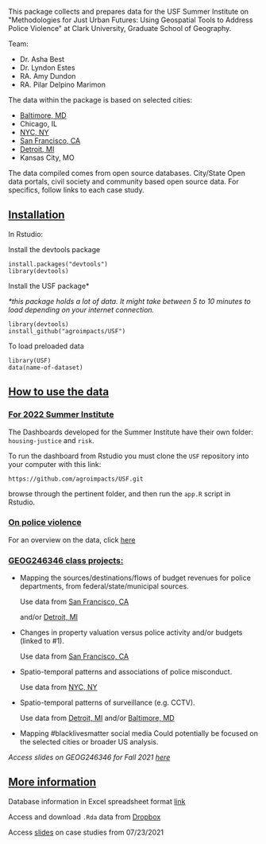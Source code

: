 This package collects and prepares data for the USF Summer Institute on 
"Methodologies for Just Urban Futures: Using Geospatial Tools to 
Address Police Violence" at Clark University, Graduate School of Geography.

Team:

- Dr. Asha Best
- Dr. Lyndon Estes
- RA. Amy Dundon
- RA. Pilar Delpino Marimon


The data within the package is based 
on selected cities:


- [Baltimore, MD](https://github.com/agroimpacts/USF/blob/main/docs/MORE.md)
- Chicago, IL
- [NYC, NY](https://github.com/agroimpacts/USF/blob/main/docs/NYC.md)
- [San Francisco, CA](https://github.com/agroimpacts/USF/blob/main/docs/SFO.md)
- [Detroit, MI](https://github.com/agroimpacts/USF/blob/main/docs/DT.md)
- Kansas City, MO

The data compiled comes from open source databases. City/State Open data portals, civil society and community based open source data. For specifics, follow links to each case study.

## <ins> Installation </ins>

In Rstudio:

Install the devtools package

```
install.packages("devtools")
library(devtools)
```

Install the USF package*

_*this package holds a lot of data. It might take between 5 to 10 minutes to load depending on your internet connection._

```
library(devtools)
install_github("agroimpacts/USF")
```
To load preloaded data
```
library(USF)
data(name-of-dataset)
```

## <ins> How to use the data </ins>


### <ins> For 2022 Summer Institute </ins>

The Dashboards developed for the Summer Institute have their own folder: `housing-justice` and `risk`.

To run the dashboard from Rstudio you must clone the `USF` repository into your computer with this link:

`https://github.com/agroimpacts/USF.git`

browse through the pertinent folder, and then run the `app.R` script in Rstudio.



### <ins>  On police violence </ins>

For an overview on the data, click [here](https://github.com/agroimpacts/USF/blob/main/docs/Overview.md)


### <ins> GEOG246346 class projects: </ins>


- Mapping the sources/destinations/flows of budget revenues for police departments, from federal/state/municipal sources.

  Use data from [San Francisco, CA](https://github.com/agroimpacts/USF/blob/main/docs/SFO.md)
  
  and/or [Detroit, MI](https://github.com/agroimpacts/USF/blob/main/docs/DT.md)
  
  
- Changes in property valuation versus police activity and/or budgets (linked to #1).

  Use data from [San Francisco, CA](https://github.com/agroimpacts/USF/blob/main/docs/SFO.md)
  
  
- Spatio-temporal patterns and associations of police misconduct.

  Use data from [NYC, NY](https://github.com/agroimpacts/USF/blob/main/docs/NYC.md)
  
  
- Spatio-temporal patterns of surveillance (e.g. CCTV).

  Use data from [Detroit, MI](https://github.com/agroimpacts/USF/blob/main/docs/DT.md) and/or 
  [Baltimore, MD](https://github.com/agroimpacts/USF/blob/main/docs/MORE.md)


- Mapping #blacklivesmatter social media
  Could potentially be focused on the selected cities or broader US analysis.
  
  
_Access slides on GEOG246346 for Fall 2021 [here](https://github.com/agroimpacts/USF/blob/main/external/USF%20class%20projects.pdf)_


## <ins> More information </ins>

Database information in Excel spreadsheet format [link](https://github.com/agroimpacts/USF/blob/main/docs/Datasets_info.xls)

Access and download `.Rda` data from [Dropbox](https://www.dropbox.com/sh/birb6qtoc3duexc/AACzt3VVIgXrIxw6LWKDV-FLa?dl=0)

Access [slides](https://www.dropbox.com/s/a8vpnjvutps6vx1/Test_casestudies_7.23.21.pptx?dl=0) on case studies from 07/23/2021


